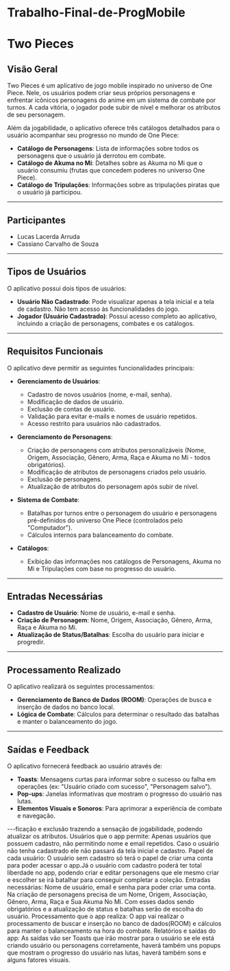 # Trabalho-Final-de-ProgMobile

# Two Pieces

## Visão Geral

Two Pieces é um aplicativo de jogo mobile inspirado no universo de One Piece. Nele, os usuários podem criar seus próprios personagens e enfrentar icônicos personagens do anime em um sistema de combate por turnos. A cada vitória, o jogador pode subir de nível e melhorar os atributos de seu personagem.

Além da jogabilidade, o aplicativo oferece três catálogos detalhados para o usuário acompanhar seu progresso no mundo de One Piece:

* **Catálogo de Personagens**: Lista de informações sobre todos os personagens que o usuário já derrotou em combate.
* **Catálogo de Akuma no Mi**: Detalhes sobre as Akuma no Mi que o usuário consumiu (frutas que concedem poderes no universo One Piece).
* **Catálogo de Tripulações**: Informações sobre as tripulações piratas que o usuário já participou.

---

## Participantes

* Lucas Lacerda Arruda
* Cassiano Carvalho de Souza

---

## Tipos de Usuários

O aplicativo possui dois tipos de usuários:

* **Usuário Não Cadastrado**: Pode visualizar apenas a tela inicial e a tela de cadastro. Não tem acesso às funcionalidades do jogo.
* **Jogador (Usuário Cadastrado)**: Possui acesso completo ao aplicativo, incluindo a criação de personagens, combates e os catálogos.

---

## Requisitos Funcionais

O aplicativo deve permitir as seguintes funcionalidades principais:

* **Gerenciamento de Usuários**:
    * Cadastro de novos usuários (nome, e-mail, senha).
    * Modificação de dados de usuário.
    * Exclusão de contas de usuário.
    * Validação para evitar e-mails e nomes de usuário repetidos.
    * Acesso restrito para usuários não cadastrados.

* **Gerenciamento de Personagens**:
    * Criação de personagens com atributos personalizáveis (Nome, Origem, Associação, Gênero, Arma, Raça e Akuma no Mi - todos obrigatórios).
    * Modificação de atributos de personagens criados pelo usuário.
    * Exclusão de personagens.
    * Atualização de atributos do personagem após subir de nível.

* **Sistema de Combate**:
    * Batalhas por turnos entre o personagem do usuário e personagens pré-definidos do universo One Piece (controlados pelo "Computador").
    * Cálculos internos para balanceamento do combate.

* **Catálogos**:
    * Exibição das informações nos catálogos de Personagens, Akuma no Mi e Tripulações com base no progresso do usuário.

---

## Entradas Necessárias

* **Cadastro de Usuário**: Nome de usuário, e-mail e senha.
* **Criação de Personagem**: Nome, Origem, Associação, Gênero, Arma, Raça e Akuma no Mi.
* **Atualização de Status/Batalhas**: Escolha do usuário para iniciar e progredir.

---

## Processamento Realizado

O aplicativo realizará os seguintes processamentos:

* **Gerenciamento de Banco de Dados (ROOM)**: Operações de busca e inserção de dados no banco local.
* **Lógica de Combate**: Cálculos para determinar o resultado das batalhas e manter o balanceamento do jogo.

---

## Saídas e Feedback

O aplicativo fornecerá feedback ao usuário através de:

* **Toasts**: Mensagens curtas para informar sobre o sucesso ou falha em operações (ex: "Usuário criado com sucesso", "Personagem salvo").
* **Pop-ups**: Janelas informativas que mostram o progresso do usuário nas lutas.
* **Elementos Visuais e Sonoros**: Para aprimorar a experiência de combate e navegação.

---ficação e exclusão trazendo a sensação de jogabilidade, podendo atualizar os atributos.
Usuários que o app permite:
Apenas usuários que possuem cadastro, não permitindo nome e email repetidos. Caso o usuário não tenha cadastrado ele não passará da tela inicial e cadastro.
Papel de cada usuário:
O usuário sem cadastro só terá o papel de criar uma conta para poder acessar o app.Já o usuário com cadastro poderá ter total liberdade no app, podendo criar e editar personagens que ele mesmo criar e escolher se irá batalhar para conseguir completar a coleção.
Entradas necessárias:
Nome de usuário, email e senha para poder criar uma conta. Na criação de personagens precisa de um Nome, Origem, Associação, Gênero, Arma, Raça e Sua Akuma No Mi. Com esses dados sendo obrigatórios e a atualização de status e batalhas serão de escolha do usuário.
Processamento que o app realiza:
O app vai realizar o processamento de buscar e inserção no banco de dados(ROOM) e cálculos para manter o balanceamento na hora do combate.
Relatórios e saídas do app:
As saídas vão ser Toasts que irão mostrar para o usuário se ele está criando usuário ou personagens corretamente, haverá também uns popups que mostram o progresso do usuário nas lutas, haverá também sons e alguns fatores visuais.
